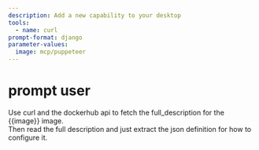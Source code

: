 ```yaml
---
description: Add a new capability to your desktop
tools:
  - name: curl
prompt-format: django
parameter-values:
  image: mcp/puppeteer
---
```


# prompt user

Use curl and the dockerhub api to fetch the full_description for the {{image}} image.  
Then read the full description and just extract the json definition for how to configure it.
